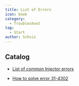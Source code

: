 ```yaml
---
title: List of Errors
icon: book
category:
  - Troubleshoot
tag:
  - Start
author: Schvis
---
```


## Catalog

- [List of common Injector errors](faq-error.md)

- [How to solve error 31-4302](31-4302.md)
